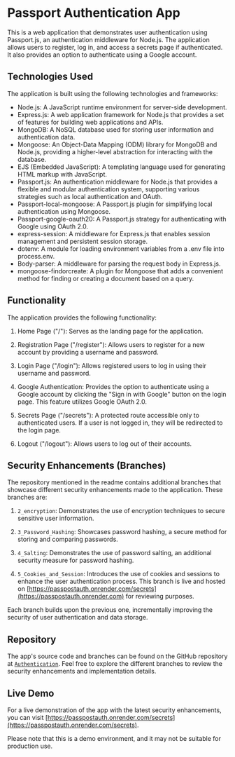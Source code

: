 # Passport Authentication App

This is a web application that demonstrates user authentication using Passport.js, an authentication middleware for Node.js. The application allows users to register, log in, and access a secrets page if authenticated. It also provides an option to authenticate using a Google account.

## Technologies Used

The application is built using the following technologies and frameworks:

- Node.js: A JavaScript runtime environment for server-side development.
- Express.js: A web application framework for Node.js that provides a set of features for building web applications and APIs.
- MongoDB: A NoSQL database used for storing user information and authentication data.
- Mongoose: An Object-Data Mapping (ODM) library for MongoDB and Node.js, providing a higher-level abstraction for interacting with the database.
- EJS (Embedded JavaScript): A templating language used for generating HTML markup with JavaScript.
- Passport.js: An authentication middleware for Node.js that provides a flexible and modular authentication system, supporting various strategies such as local authentication and OAuth.
- Passport-local-mongoose: A Passport.js plugin for simplifying local authentication using Mongoose.
- Passport-google-oauth20: A Passport.js strategy for authenticating with Google using OAuth 2.0.
- express-session: A middleware for Express.js that enables session management and persistent session storage.
- dotenv: A module for loading environment variables from a .env file into process.env.
- Body-parser: A middleware for parsing the request body in Express.js.
- mongoose-findorcreate: A plugin for Mongoose that adds a convenient method for finding or creating a document based on a query.

## Functionality

The application provides the following functionality:

1. Home Page ("/"): Serves as the landing page for the application.

2. Registration Page ("/register"): Allows users to register for a new account by providing a username and password.

3. Login Page ("/login"): Allows registered users to log in using their username and password.

4. Google Authentication: Provides the option to authenticate using a Google account by clicking the "Sign in with Google" button on the login page. This feature utilizes Google OAuth 2.0.

5. Secrets Page ("/secrets"): A protected route accessible only to authenticated users. If a user is not logged in, they will be redirected to the login page.

6. Logout ("/logout"): Allows users to log out of their accounts.

## Security Enhancements (Branches)

The repository mentioned in the readme contains additional branches that showcase different security enhancements made to the application. These branches are:

1. `2_encryption`: Demonstrates the use of encryption techniques to secure sensitive user information.

2. `3_Password_Hashing`: Showcases password hashing, a secure method for storing and comparing passwords.

3. `4_Salting`: Demonstrates the use of password salting, an additional security measure for password hashing.

4. `5_Cookies_and_Session`: Introduces the use of cookies and sessions to enhance the user authentication process. This branch is live and hosted on [https://passpostauth.onrender.com/secrets](https://passpostauth.onrender.com) for reviewing purposes.

Each branch builds upon the previous one, incrementally improving the security of user authentication and data storage.

## Repository

The app's source code and branches can be found on the GitHub repository at [`Authentication`](https://github.com/AkhtarShadab/Authentication). Feel free to explore the different branches to review the security enhancements and implementation details.

## Live Demo

For a live demonstration of the app with the latest security enhancements, you can visit [https://passpostauth.onrender.com/secrets](https://passpostauth.onrender.com/secrets).

Please note that this is a demo environment, and it may not be suitable for production use.
